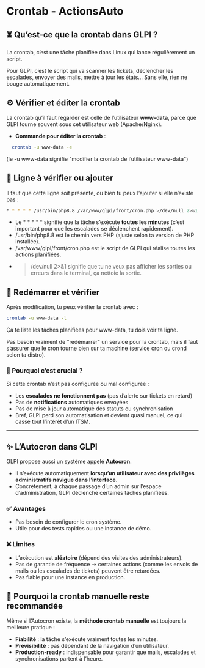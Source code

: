 # Crontab - ActionsAuto

## **⏳ Qu’est-ce que la crontab dans GLPI ?**

La crontab, c’est une tâche planifiée dans Linux qui lance régulièrement un script. 

Pour GLPI, c’est le script qui va scanner les tickets, déclencher les escalades, envoyer des mails, mettre à jour les états… Sans elle, rien ne bouge automatiquement.



## **⚙️ Vérifier et éditer la crontab**

La crontab qu’il faut regarder est celle de l’utilisateur **www-data**, parce que GLPI tourne souvent sous cet utilisateur web (Apache/Nginx).

- **Commande pour éditer la crontab** :  
```bash
  crontab -u www-data -e
```
  (le -u www-data signifie "modifier la crontab de l’utilisateur www-data")



## **📝 Ligne à vérifier ou ajouter**

Il faut que cette ligne soit présente, ou bien tu peux l’ajouter si elle n’existe pas :
```bash
* * * * * /usr/bin/php8.8 /var/www/glpi/front/cron.php >/dev/null 2>&1
```
- Le * * * * * signifie que la tâche s’exécute **toutes les minutes** (c’est important pour que les escalades se déclenchent rapidement).
- /usr/bin/php8.8 est le chemin vers PHP (ajuste selon ta version de PHP installée).
- /var/www/glpi/front/cron.php est le script de GLPI qui réalise toutes les actions planifiées.
- >/dev/null 2>&1 signifie que tu ne veux pas afficher les sorties ou erreurs dans le terminal, ça nettoie la sortie.



## **🔄 Redémarrer et vérifier**

Après modification, tu peux vérifier la crontab avec :
```bash
crontab -u www-data -l
```
Ça te liste les tâches planifiées pour www-data, tu dois voir ta ligne.

Pas besoin vraiment de "redémarrer" un service pour la crontab, mais il faut s’assurer que le cron tourne bien sur ta machine (service cron ou crond selon ta distro).


### **🎯 Pourquoi c’est crucial ?**

Si cette crontab n’est pas configurée ou mal configurée :

- Les **escalades ne fonctionnent pas** (pas d’alerte sur tickets en retard)
- Pas de **notifications** automatiques envoyées
- Pas de mise à jour automatique des statuts ou synchronisation
- Bref, GLPI perd son automatisation et devient quasi manuel, ce qui casse tout l’intérêt d’un ITSM.

---

## **✨ L’Autocron dans GLPI**
GLPI propose aussi un système appelé **Autocron**.  
- Il s’exécute automatiquement **lorsqu’un utilisateur avec des privilèges administratifs navigue dans l’interface**.  
- Concrètement, à chaque passage d’un admin sur l’espace d’administration, GLPI déclenche certaines tâches planifiées.

### ✅ Avantages
- Pas besoin de configurer le cron système.  
- Utile pour des tests rapides ou une instance de démo.  

### ❌ Limites
- L’exécution est **aléatoire** (dépend des visites des administrateurs).  
- Pas de garantie de fréquence → certaines actions (comme les envois de mails ou les escalades de tickets) peuvent être retardées.  
- Pas fiable pour une instance en production.  


## **🎯 Pourquoi la crontab manuelle reste recommandée**
Même si l’Autocron existe, la **méthode crontab manuelle** est toujours la meilleure pratique :  

- **Fiabilité** : la tâche s’exécute vraiment toutes les minutes.  
- **Prévisibilité** : pas dépendant de la navigation d’un utilisateur.  
- **Production-ready** : indispensable pour garantir que mails, escalades et synchronisations partent à l’heure.  


